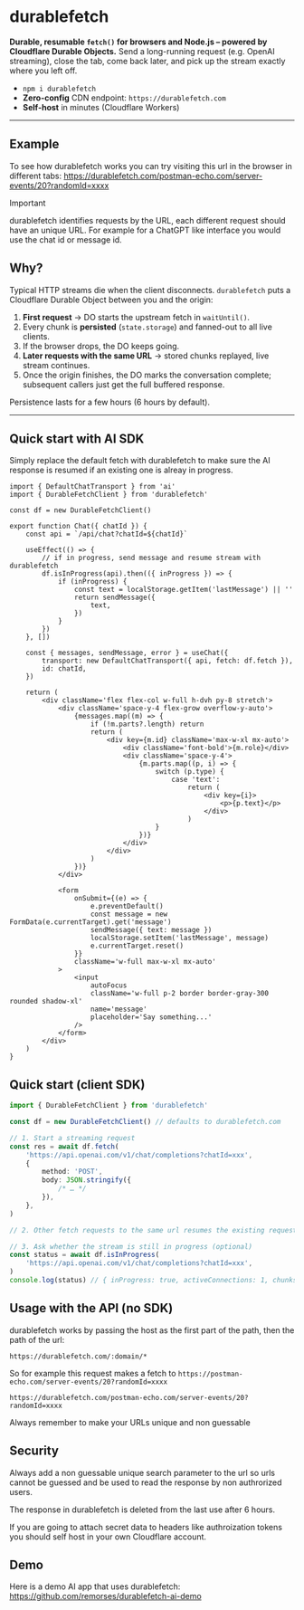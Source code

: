 # durablefetch

**Durable, resumable `fetch()` for browsers and Node.js – powered by Cloudflare Durable Objects.**
Send a long-running request (e.g. OpenAI streaming), close the tab, come back later, and pick up the stream exactly where you left off.

- `npm i durablefetch`
- **Zero-config** CDN endpoint: `https://durablefetch.com`
- **Self-host** in minutes (Cloudflare Workers)

---

## Example

To see how durablefetch works you can try visiting this url in the browser in different tabs: https://durablefetch.com/postman-echo.com/server-events/20?randomId=xxxx

> [!IMPORTANT]
> durablefetch identifies requests by the URL, each different request should have an unique URL. For example for a ChatGPT like interface you would use the chat id or message id.

## Why?

Typical HTTP streams die when the client disconnects.
`durablefetch` puts a Cloudflare Durable Object between you and the origin:

1. **First request** → DO starts the upstream fetch in `waitUntil()`.
2. Every chunk is **persisted** (`state.storage`) and fanned-out to all live clients.
3. If the browser drops, the DO keeps going.
4. **Later requests with the same URL** → stored chunks replayed, live stream continues.
5. Once the origin finishes, the DO marks the conversation complete; subsequent callers just get the full buffered response.

Persistence lasts for a few hours (6 hours by default).

---

## Quick start with AI SDK

Simply replace the default fetch with durablefetch to make sure the AI response is resumed if an existing one is alreay in progress.

```tsx
import { DefaultChatTransport } from 'ai'
import { DurableFetchClient } from 'durablefetch'

const df = new DurableFetchClient()

export function Chat({ chatId }) {
    const api = `/api/chat?chatId=${chatId}`

    useEffect(() => {
        // if in progress, send message and resume stream with durablefetch
        df.isInProgress(api).then(({ inProgress }) => {
            if (inProgress) {
                const text = localStorage.getItem('lastMessage') || ''
                return sendMessage({
                    text,
                })
            }
        })
    }, [])

    const { messages, sendMessage, error } = useChat({
        transport: new DefaultChatTransport({ api, fetch: df.fetch }),
        id: chatId,
    })

    return (
        <div className='flex flex-col w-full h-dvh py-8 stretch'>
            <div className='space-y-4 flex-grow overflow-y-auto'>
                {messages.map((m) => {
                    if (!m.parts?.length) return
                    return (
                        <div key={m.id} className='max-w-xl mx-auto'>
                            <div className='font-bold'>{m.role}</div>
                            <div className='space-y-4'>
                                {m.parts.map((p, i) => {
                                    switch (p.type) {
                                        case 'text':
                                            return (
                                                <div key={i}>
                                                    <p>{p.text}</p>
                                                </div>
                                            )
                                    }
                                })}
                            </div>
                        </div>
                    )
                })}
            </div>

            <form
                onSubmit={(e) => {
                    e.preventDefault()
                    const message = new FormData(e.currentTarget).get('message')
                    sendMessage({ text: message })
                    localStorage.setItem('lastMessage', message)
                    e.currentTarget.reset()
                }}
                className='w-full max-w-xl mx-auto'
            >
                <input
                    autoFocus
                    className='w-full p-2 border border-gray-300 rounded shadow-xl'
                    name='message'
                    placeholder='Say something...'
                />
            </form>
        </div>
    )
}
```

## Quick start (client SDK)

```ts
import { DurableFetchClient } from 'durablefetch'

const df = new DurableFetchClient() // defaults to durablefetch.com

// 1. Start a streaming request
const res = await df.fetch(
    'https://api.openai.com/v1/chat/completions?chatId=xxx',
    {
        method: 'POST',
        body: JSON.stringify({
            /* … */
        }),
    },
)

// 2. Other fetch requests to the same url resumes the existing request or return the already completed response

// 3. Ask whether the stream is still in progress (optional)
const status = await df.isInProgress(
    'https://api.openai.com/v1/chat/completions?chatId=xxx',
)
console.log(status) // { inProgress: true, activeConnections: 1, chunksStored: 42, completed: false }
```

## Usage with the API (no SDK)

durablefetch works by passing the host as the first part of the path, then the path of the url:

```
https://durablefetch.com/:domain/*
```

So for example this request makes a fetch to `https://postman-echo.com/server-events/20?randomId=xxxx`

```
https://durablefetch.com/postman-echo.com/server-events/20?randomId=xxxx
```

Always remember to make your URLs unique and non guessable

## Security

Always add a non guessable unique search parameter to the url so urls cannot be guessed and be used to read the response by non authrorized users.

The response in durablefetch is deleted from the last use after 6 hours.

If you are going to attach secret data to headers like authroization tokens you should self host in your own Cloudflare account.

## Demo

Here is a demo AI app that uses durablefetch: https://github.com/remorses/durablefetch-ai-demo
